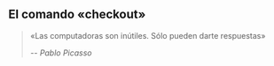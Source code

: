 ##  El comando «checkout»

> «Las computadoras son inútiles. Sólo pueden darte respuestas»
>
> -- <cite>Pablo Picasso</cite>